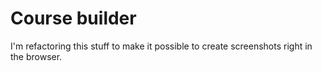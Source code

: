 # Course builder

I'm refactoring this stuff to make it possible to create screenshots right in the browser.

